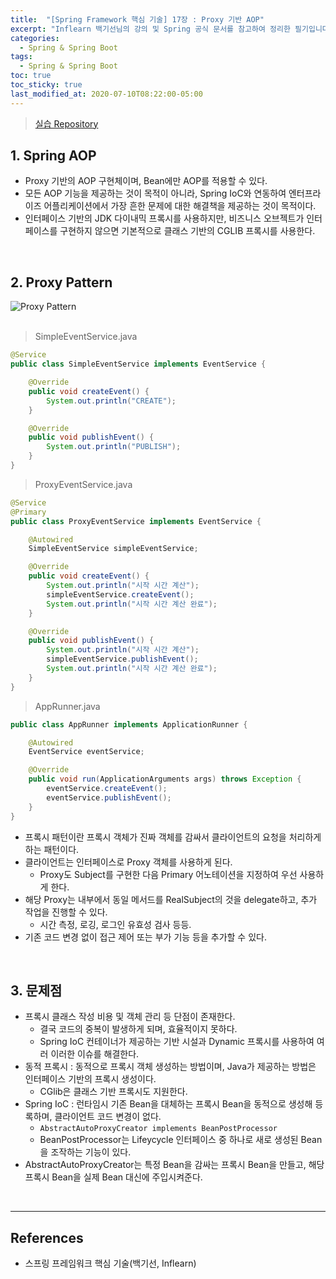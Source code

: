 ```yaml
---
title:  "[Spring Framework 핵심 기술] 17장 : Proxy 기반 AOP"
excerpt: "Inflearn 백기선님의 강의 및 Spring 공식 문서를 참고하여 정리한 필기입니다."
categories:
  - Spring & Spring Boot
tags:
  - Spring & Spring Boot
toc: true
toc_sticky: true
last_modified_at: 2020-07-10T08:22:00-05:00
---
```


> [실습 Repository](https://github.com/xlffm3/spring-learning-test/tree/inflearn-core)

## 1. Spring AOP

* Proxy 기반의 AOP 구현체이며, Bean에만 AOP를 적용할 수 있다.
* 모든 AOP 기능을 제공하는 것이 목적이 아니라, Spring IoC와 연동하여 엔터프라이즈 어플리케이션에서 가장 흔한 문제에 대한 해결책을 제공하는 것이 목적이다.
* 인터페이스 기반의 JDK 다이내믹 프록시를 사용하지만, 비즈니스 오브젝트가 인터페이스를 구현하지 않으면 기본적으로 클래스 기반의 CGLIB 프록시를 사용한다.

<br>

## 2. Proxy Pattern

![Proxy Pattern](https://user-images.githubusercontent.com/56240505/80108193-fdfd4f00-85b6-11ea-863a-c54984ba5e15.png)<br><br>

> SimpleEventService.java

```java
@Service
public class SimpleEventService implements EventService {

    @Override
    public void createEvent() {
        System.out.println("CREATE");
    }

    @Override
    public void publishEvent() {
        System.out.println("PUBLISH");
    }
}
```

> ProxyEventService.java

```java
@Service
@Primary
public class ProxyEventService implements EventService {

    @Autowired
    SimpleEventService simpleEventService;

    @Override
    public void createEvent() {
        System.out.println("시작 시간 계산");
        simpleEventService.createEvent();
        System.out.println("시작 시간 계산 완료");
    }

    @Override
    public void publishEvent() {
        System.out.println("시작 시간 계산");
        simpleEventService.publishEvent();
        System.out.println("시작 시간 계산 완료");
    }
}
```

> AppRunner.java

```java
public class AppRunner implements ApplicationRunner {

    @Autowired
    EventService eventService;

    @Override
    public void run(ApplicationArguments args) throws Exception {
        eventService.createEvent();
        eventService.publishEvent();
    }
}
```

* 프록시 패턴이란 프록시 객체가 진짜 객체를 감싸서 클라이언트의 요청을 처리하게 하는 패턴이다.
* 클라이언트는 인터페이스로 Proxy 객체를 사용하게 된다.
  * Proxy도 Subject를 구현한 다음 Primary 어노테이션을 지정하여 우선 사용하게 한다.
* 해당 Proxy는 내부에서 동일 메서드를 RealSubject의 것을 delegate하고, 추가 작업을 진행할 수 있다.
  * 시간 측정, 로깅, 로그인 유효성 검사 등등.
* 기존 코드 변경 없이 접근 제어 또는 부가 기능 등을 추가할 수 있다.

<br>

## 3. 문제점

* 프록시 클래스 작성 비용 및 객체 관리 등 단점이 존재한다.
  * 결국 코드의 중복이 발생하게 되며, 효율적이지 못하다.
  * Spring IoC 컨테이너가 제공하는 기반 시설과 Dynamic 프록시를 사용하여 여러 이러한 이슈를 해결한다.
* 동적 프록시 : 동적으로 프록시 객체 생성하는 방법이며, Java가 제공하는 방법은 인터페이스 기반의 프록시 생성이다.
  * CGlib은 클래스 기반 프록시도 지원한다.
* Spring IoC : 런타임시 기존 Bean을 대체하는 프록시 Bean을 동적으로 생성해 등록하며, 클라이언트 코드 변경이 없다.
  * ``AbstractAutoProxyCreator implements BeanPostProcessor``
  * BeanPostProcessor는 Lifeycycle 인터페이스 중 하나로 새로 생성된 Bean을 조작하는 기능이 있다.
* AbstractAutoProxyCreator는 특정 Bean을 감싸는 프록시 Bean을 만들고, 해당 프록시 Bean을 실제 Bean 대신에 주입시켜준다.

<br>

---

## References

*	스프링 프레임워크 핵심 기술(백기선, Inflearn)
